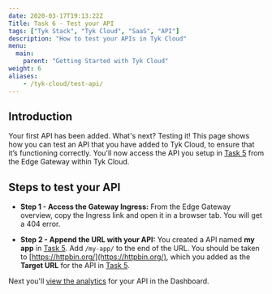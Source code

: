 ```yaml
---
date: 2020-03-17T19:13:22Z
Title: Task 6 - Test your API
tags: ["Tyk Stack", "Tyk Cloud", "SaaS", "API"]
description: "How to test your APIs in Tyk Cloud"
menu:
  main:
    parent: "Getting Started with Tyk Cloud"
weight: 6
aliases:
    - /tyk-cloud/test-api/
---
```


## Introduction

Your first API has been added. What's next? Testing it! This page shows how you can test an API that you have added to Tyk Cloud, to ensure that it’s functioning correctly. You'll now access the API you setup in [Task 5](/docs/tyk-cloud/getting-started-tyk-cloud/first-api/) from the Edge Gateway within Tyk Cloud.

## Steps to test your API

* **Step 1 - Access the Gateway Ingress:** From the Edge Gateway overview, copy the Ingress link and open it in a browser tab. You will get a 404 error.
  
* **Step 2 - Append the URL with your API:** You created a API named **my app** in [Task 5](/docs/tyk-cloud/getting-started-tyk-cloud/first-api/). Add `/my-app/` to the end of the URL. You should be taken to [https://httpbin.org/](https://httpbin.org/), which you added as the **Target URL** for the API in [Task 5](/docs/tyk-cloud/getting-started-tyk-cloud/first-api/#step-three---core-settings). 


Next you'll [view the analytics](/docs/tyk-cloud/getting-started-tyk-cloud/view-analytics/) for your API in the Dashboard.
